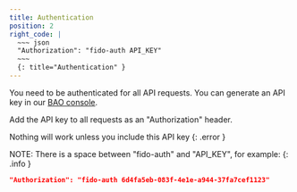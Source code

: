 ```yaml
---
title: Authentication
position: 2
right_code: |
  ~~~ json
  "Authorization": "fido-auth API_KEY"
  ~~~
  {: title="Authentication" }
---
```


You need to be authenticated for all API requests. You can generate an API key
in our [BAO console](https://console.baosec.com).

Add the API key to all requests as an "Authorization" header.

Nothing will work unless you include this API key
{: .error }

NOTE: There is a space between "fido-auth" and "API_KEY", for example:
{: .info }
~~~ json
"Authorization": "fido-auth 6d4fa5eb-083f-4e1e-a944-37fa7cef1123"
~~~
